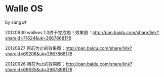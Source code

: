 Walle OS
=======
by sangwf

20120930 walleos 1.0终于完成啦！效果图：http://pan.baidu.com/share/link?shareid=71624&uk=2667868178

20120927 目前为止的效果图：http://pan.baidu.com/share/link?shareid=69206&uk=2667868178

20120926 目前为止的效果图：http://pan.baidu.com/share/link?shareid=68635&uk=2667868178